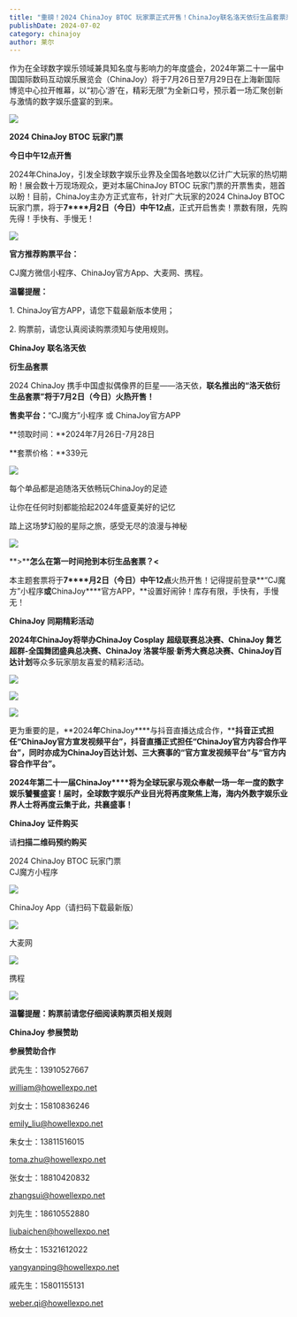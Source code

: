 ```yaml
---
title: "重磅！2024 ChinaJoy BTOC 玩家票正式开售！ChinaJoy联名洛天依衍生品套票来袭！"
publishDate: 2024-07-02
category: chinajoy
author: 莱尔
---
```


作为在全球数字娱乐领域兼具知名度与影响力的年度盛会，2024年第二十一届中国国际数码互动娱乐展览会（ChinaJoy）将于7月26日至7月29日在上海新国际博览中心拉开帷幕，以“初心‘游’在，精彩无限”为全新口号，预示着一场汇聚创新与激情的数字娱乐盛宴的到来。

![](https://ec-net-1251389766.cos.ap-shanghai.myqcloud.com/wp-content/uploads/2024/07/20240702204043651-1024x576.jpg)

**2024 ChinaJoy BTOC** **玩家门票**

**今日中午12点开售**

2024年ChinaJoy，引发全球数字娱乐业界及全国各地数以亿计广大玩家的热切期盼！展会数十万现场观众，更对本届ChinaJoy BTOC 玩家门票的开票售卖，翘首以盼！目前，ChinaJoy主办方正式宣布，针对广大玩家的2024 ChinaJoy BTOC玩家门票，将于**7****月2日（今日）中午12点**，正式开启售卖！票数有限，先购先得！手快有、手慢无！

![](https://ec-net-1251389766.cos.ap-shanghai.myqcloud.com/wp-content/uploads/2024/07/20240702204143946-461x1024.jpg)

**官方推荐购票平台：**

CJ魔方微信小程序、ChinaJoy官方App、大麦网、携程。

**温馨提醒：**

1\. ChinaJoy官方APP，请您下载最新版本使用；

2\. 购票前，请您认真阅读购票须知与使用规则。  
  

**ChinaJoy** **联名洛天依**

**衍生品套票**

2024 ChinaJoy 携手中国虚拟偶像界的巨星——洛天依，**联名推出的“洛天依衍生品套票”将于7月2日（今日）火热开售！**

**售卖平台：**“CJ魔方”小程序 或 ChinaJoy官方APP

**领取时间：**2024年7月26日-7月28日

**套票价格：**339元

![](https://ec-net-1251389766.cos.ap-shanghai.myqcloud.com/wp-content/uploads/2024/07/20240702204147462-419x1024.jpg)

每个单品都是追随洛天依畅玩ChinaJoy的足迹

让你在任何时刻都能拾起2024年盛夏美好的记忆

踏上这场梦幻般的星际之旅，感受无尽的浪漫与神秘

![](https://ec-net-1251389766.cos.ap-shanghai.myqcloud.com/wp-content/uploads/2024/07/20240702204217855-372x1024.jpg)

**\>****怎么在第一时间抢到本衍生品套票？<**

本主题套票将于**7****月2日（今日）中午12点**火热开售！记得提前登录**“CJ魔方”小程序**或**ChinaJoy****官方APP，**设置好闹钟！库存有限，手快有，手慢无！

**ChinaJoy** **同期精彩活动**

**2024****年****ChinaJoy****将举办****ChinaJoy Cosplay** **超级联赛总决赛、ChinaJoy 舞艺超群-全国舞团盛典总决赛、ChinaJoy 洛裳华服**·**新秀大赛总决赛、ChinaJoy百达计划**等众多玩家朋友喜爱的精彩活动。

![](https://ec-net-1251389766.cos.ap-shanghai.myqcloud.com/wp-content/uploads/2024/07/20240702204224187.jpg)

![](https://ec-net-1251389766.cos.ap-shanghai.myqcloud.com/wp-content/uploads/2024/07/20240702204225116-1024x436.jpg)

![](https://ec-net-1251389766.cos.ap-shanghai.myqcloud.com/wp-content/uploads/2024/07/20240702204227299.jpg)

更为重要的是，**2024****年****ChinaJoy****与抖音直播达成合作，****抖音正式担任“ChinaJoy官方宣发视频平台”，抖音直播正式担任“ChinaJoy官方内容合作平台”，同时亦成为ChinaJoy百达计划、三大赛事的“官方宣发视频平台”与“官方内容合作平台”。**

**2024****年第二十一届****ChinaJoy****将为全球玩家与观众奉献一场一年一度的数字娱乐饕餮盛宴！届时，全球数字娱乐产业目光将再度聚焦上海，海内外数字娱乐业界人士将再度云集于此，共襄盛事！**

**ChinaJoy** **证件购买**

  
请**扫描二维码预约购买**

2024 ChinaJoy BTOC 玩家门票  
CJ魔方小程序

![](https://ec-net-1251389766.cos.ap-shanghai.myqcloud.com/wp-content/uploads/2024/07/20240702204234805.jpg)

  
ChinaJoy App（请扫码下载最新版）  

![](https://ec-net-1251389766.cos.ap-shanghai.myqcloud.com/wp-content/uploads/2024/07/20240702204239728.jpg)

大麦网  

![](https://ec-net-1251389766.cos.ap-shanghai.myqcloud.com/wp-content/uploads/2024/07/20240702204243914-1024x1024.jpg)

携程

![](https://ec-net-1251389766.cos.ap-shanghai.myqcloud.com/wp-content/uploads/2024/07/20240702204248486.jpg)

**温馨提醒：购票前请您仔细阅读购票页相关规则**  
  

**ChinaJoy** **参展赞助**

**参展赞助合作**

武先生：13910527667

[william@howellexpo.net](mailto:william@howellexpo.net)

刘女士：15810836246

[emily\_liu@howellexpo.net](mailto:emily_liu@howellexpo.net)

朱女士：13811516015

[toma.zhu@howellexpo.net](mailto:toma.zhu@howellexpo.net)

张女士：18810420832

[zhangsui@howellexpo.net](mailto:zhangsui@howellexpo.net)

刘先生：18610552880

[liubaichen@howellexpo.net](mailto:liubaichen@howellexpo.net)

杨女士：15321612022

[yangyanping@howellexpo.net](mailto:yangyanping@howellexpo.net)

戚先生：15801155131

weber.qi@howellexpo.net
